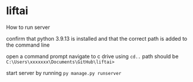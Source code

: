 # liftai

How to run server

confirm that python 3.9.13 is installed and that the correct path is added to the command line

open a command prompt 
navigate to c drive using ```cd..```
path should be ```C:\Users\xxxxxxx\Documents\GitHub\liftai>```

start server by running
```py manage.py runserver```
